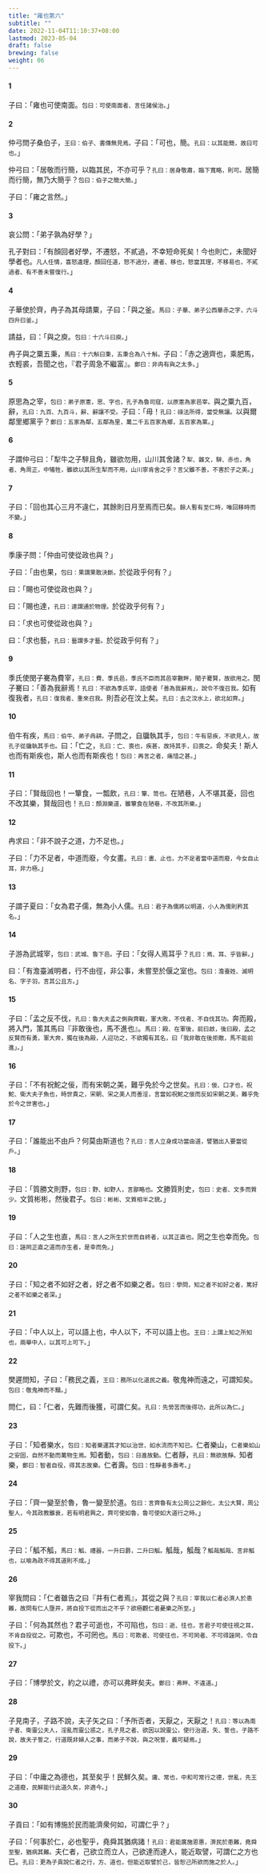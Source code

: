 ```yaml
---
title: "雍也第六"
subtitle: ""
date: 2022-11-04T11:10:37+08:00
lastmod: 2023-05-04
draft: false
brewing: false
weight: 06
---
```




#### 1

子曰：「雍也可使南面。<small>包曰：可使南面者、言任諸侯治。</small>」

#### 2

仲弓問子桑伯子，<small>王曰：伯子、書傳無見焉。</small>子曰：「可也，簡。<small>孔曰：以其能簡，故曰可也。</small>」

仲弓曰：「居敬而行簡，以臨其民，不亦可乎？<small>孔曰：居身敬肅，臨下寬略，則可。</small>居簡而行簡，無乃大簡乎？<small>包曰：伯子之簡大簡。</small>」

子曰：「雍之言然。」

#### 3

哀公問：「弟子孰為好學？」

孔子對曰：「有顏回者好學，不遷怒，不貳過，不幸短命死矣！今也則亡，未聞好學者也。<small>凡人任情，喜怒違理，顏回任道，怒不過分，遷者、移也，怒當其理，不移易也，不貳過者、有不善未嘗復行。</small>」

#### 4

子華使於齊，冉子為其母請粟，子曰：「與之釜。<small>馬曰：子華、弟子公西華赤之字，六斗四升曰釜。</small>」

請益，曰：「與之庾。<small>包曰：十六斗曰庾。</small>」

冉子與之粟五秉，<small>馬曰：十六斛曰秉，五秉合為八十斛。</small>子曰：「赤之適齊也，乘肥馬，衣輕裘，吾聞之也，『君子周急不繼富』。<small>鄭曰：非冉有與之太多。</small>」

#### 5

原思為之宰，<small>包曰：弟子原憲，思、字也，孔子為魯司寇，以原憲為家邑宰。</small>與之粟九百，辭，<small>孔曰：九百、九百斗，辭、辭讓不受。</small>子曰：「毋！<small>孔曰：祿法所得，當受無讓。</small>以與爾鄰里鄉黨乎？<small>鄭曰：五家為鄰，五鄰為里，萬二千五百家為鄉，五百家為黨。</small>」

#### 6

子謂仲弓曰：「犁牛之子騂且角，雖欲勿用，山川其舍諸？<small>犁、雜文，騂、赤也，角者、角周正，中犧牲，雖欲以其所生犁而不用，山川寧肯舍之乎？言父雖不善，不害於子之美。</small>」

#### 7

子曰：「回也其心三月不違仁，其餘則日月至焉而已矣。<small>餘人暫有至仁時，唯回移時而不變。</small>」

#### 8

季康子問：「仲由可使從政也與？」

子曰：「由也果，<small>包曰：果謂果敢決斷。</small>於從政乎何有？」

曰：「賜也可使從政也與？」

曰：「賜也達，<small>孔曰：達謂通於物理。</small>於從政乎何有？」

曰：「求也可使從政也與？」

曰：「求也藝，<small>孔曰：藝謂多才藝。</small>於從政乎何有？」

#### 9

季氏使閔子騫為費宰，<small>孔曰：費、季氏邑，季氏不臣而其邑宰數畔，聞子騫賢，故欲用之。</small>閔子騫曰：「善為我辭焉！<small>孔曰：不欲為季氏宰，語使者「善為我辭焉」，說令不復召我。</small>如有復我者，<small>孔曰：復我者、重來召我。</small>則吾必在汶上矣。<small>孔曰：去之汶水上，欲北如齊。</small>」

#### 10

伯牛有疾，<small>馬曰：伯牛、弟子冉耕。</small>子問之，自牖執其手，<small>包曰：牛有惡疾，不欲見人，故孔子從牖執其手也。</small>曰：「亡之，<small>孔曰：亡、喪也，疾甚，故持其手，曰喪之。</small>命矣夫！斯人也而有斯疾也，斯人也而有斯疾也！<small>包曰：再言之者，痛惜之甚。</small>」

#### 11

子曰：「賢哉回也！一簞食，一瓢飲，<small>孔曰：簞、笥也。</small>在陋巷，人不堪其憂，回也不改其樂，賢哉回也！<small>孔曰：顏淵樂道，雖簞食在陋巷，不改其所樂。</small>」

#### 12

冉求曰：「非不說子之道，力不足也。」

子曰：「力不足者，中道而廢，今女畫。<small>孔曰：畫、止也，力不足者當中道而廢，今女自止耳，非力極。</small>」

#### 13

子謂子夏曰：「女為君子儒，無為小人儒。<small>孔曰：君子為儒將以明道，小人為儒則矜其名。</small>」

#### 14

子游為武城宰，<small>包曰：武城、魯下邑。</small>子曰：「女得人焉耳乎？<small>孔曰：焉、耳、乎皆辭。</small>」

曰：「有澹臺滅明者，行不由徑，非公事，未嘗至於偃之室也。<small>包曰：澹臺姓、滅明名、字子羽，言其公且方。</small>」

#### 15

子曰：「孟之反不伐，<small>孔曰：魯大夫孟之側與齊戰，軍大敗，不伐者、不自伐其功。</small>奔而殿，將入門，策其馬曰『非敢後也，馬不進也』。<small>馬曰：殿、在軍後，前曰啟，後曰殿，孟之反賢而有勇，軍大奔，獨在後為殿，人迎功之，不欲獨有其名，曰「我非敢在後拒敵，馬不能前進」。</small>」

#### 16

子曰：「不有祝鮀之佞，而有宋朝之美，難乎免於今之世矣。<small>孔曰：佞、口才也，祝鮀、衛大夫子魚也，時世貴之，宋朝、宋之美人而善淫，言當如祝鮀之佞而反如宋朝之美，難乎免於今之世害也。</small>」

#### 17

子曰：「誰能出不由戶？何莫由斯道也？<small>孔曰：言人立身成功當由道，譬猶出入要當從戶。</small>」

#### 18

子曰：「質勝文則野，<small>包曰：野、如野人，言鄙略也。</small>文勝質則史，<small>包曰：史者、文多而質少。</small>文質彬彬，然後君子。<small>包曰：彬彬、文質相半之貌。</small>」

#### 19

子曰：「人之生也直，<small>馬曰：言人之所生於世而自終者，以其正直也。</small>罔之生也幸而免。<small>包曰：誣罔正直之道而亦生者，是幸而免。</small>」

#### 20

子曰：「知之者不如好之者，好之者不如樂之者。<small>包曰：學問，知之者不如好之者，篤好之者不如樂之者深。</small>」

#### 21

子曰：「中人以上，可以語上也，中人以下，不可以語上也。<small>王曰：上謂上知之所知也，兩舉中人，以其可上可下。</small>」

#### 22

樊遲問知，子曰：「務民之義，<small>王曰：務所以化道民之義。</small>敬鬼神而遠之，可謂知矣。<small>包曰：敬鬼神而不黷。</small>」

問仁，曰：「仁者，先難而後獲，可謂仁矣。<small>孔曰：先勞苦而後得功，此所以為仁。</small>」

#### 23

子曰：「知者樂水，<small>包曰：知者樂運其才知以治世，如水流而不知已。</small>仁者樂山，<small>仁者樂如山之安固，自然不動而萬物生焉。</small>知者動，<small>包曰：日進故動。</small>仁者靜，<small>孔曰：無欲故靜。</small>知者樂，<small>鄭曰：智者自役，得其志故樂。</small>仁者壽。<small>包曰：性靜者多壽考。</small>」

#### 24

子曰：「齊一變至於魯，魯一變至於道。<small>包曰：言齊魯有太公周公之餘化，太公大賢，周公聖人，今其政教雖衰，若有明君興之，齊可使如魯，魯可使如大道行之時。</small>」

#### 25

子曰：「觚不觚，<small>馬曰：觚、禮器，一升曰爵，二升曰觚。</small>觚哉，觚哉？<small>觚哉觚哉、言非觚也，以喻為政不得其道則不成。</small>」

#### 26

宰我問曰：「仁者雖告之曰『井有仁者焉』，其從之與？<small>孔曰：宰我以仁者必濟人於患難，故問有仁人墮井，將自投下從而出之不乎？欲極觀仁者憂樂之所至。</small>」

子曰：「何為其然也？君子可逝也，不可陷也，<small>包曰：逝、往也，言君子可使往視之耳，不肯自投從之。</small>可欺也，不可罔也。<small>馬曰：可欺者、可使往也，不可罔者、不可得誣罔，令自投下。</small>」

#### 27

子曰：「博學於文，約之以禮，亦可以弗畔矣夫。<small>鄭曰：弗畔、不違道。</small>」

#### 28

子見南子，子路不說，夫子矢之曰：「予所否者，天厭之，天厭之！<small>孔曰：等以為南子者、衛靈公夫人，淫亂而靈公惑之，孔子見之者、欲因以說靈公，使行治道，矢、誓也，子路不說，故夫子誓之，行道既非婦人之事，而弟子不說，與之呪誓，義可疑焉。</small>」

#### 29

子曰：「中庸之為德也，其至矣乎！民鮮久矣。<small>庸、常也，中和可常行之德，世亂，先王之道廢，民鮮能行此道久矣，非適今。</small>」

#### 30

子貢曰：「如有博施於民而能濟衆何如，可謂仁乎？」

子曰：「何事於仁，必也聖乎，堯舜其猶病諸！<small>孔曰：君能廣施恩惠，濟民於患難，堯舜至聖，猶病其難。</small>夫仁者，己欲立而立人，己欲達而達人，能近取譬，可謂仁之方也已。<small>孔曰：更為子貢說仁者之行，方、道也，但能近取譬於己，皆恕己所欲而施之於人。</small>」